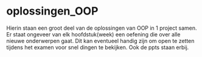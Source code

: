 # oplossingen_OOP
Hierin staan een groot deel van de oplossingen van OOP in 1 project samen.
Er staat ongeveer van elk hoofdstuk(week) een oefening die over alle nieuwe onderwerpen gaat.
Dit kan eventueel handig zijn om open te zetten tijdens het examen voor snel dingen te bekijken.
Ook de ppts staan erbij.
